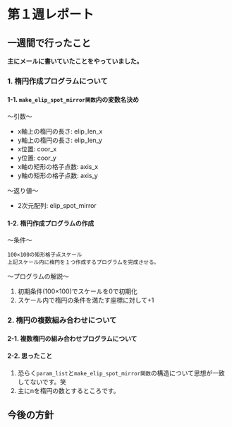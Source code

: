 # 第１週レポート

## 一週間で行ったこと
**主にメールに書いていたことをやっていました。**

### 1. 楕円作成プログラムについて
#### 1-1. `make_elip_spot_mirror関数`内の変数名決め
〜引数〜
- x軸上の楕円の長さ: elip_len_x
- y軸上の楕円の長さ: elip_len_y
- x位置: coor_x
- y位置: coor_y
- x軸の矩形の格子点数: axis_x
- y軸の矩形の格子点数: axis_y

〜返り値〜
- 2次元配列: elip_spot_mirror
#### 1-2. 楕円作成プログラムの作成
〜条件〜

    100×100の矩形格子点スケール
    上記スケール内に楕円を１つ作成するプログラムを完成させる。

〜プログラムの解説〜
1. 初期条件(100×100)でスケールを0で初期化
2. スケール内で楕円の条件を満たす座標に対して+1

### 2. 楕円の複数組み合わせについて
#### 2-1. 複数楕円の組み合わせプログラムについて

#### 2-2. 思ったこと
1. 恐らく`param_list`と`make_elip_spot_mirror関数`の構造について思想が一致してないです。笑
2. 主にnを楕円の数とするところです。

## 今後の方針
